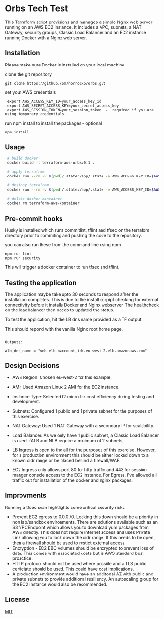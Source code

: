 
# Orbs Tech Test


This Terraform script provisions and manages a simple Nginx web server running on an AWS EC2 instance. It includes a VPC, subnets, a NAT Gateway, security groups, Classic Load Balancer and an EC2 instance running Docker with a Nginx web server.

## Installation

Please make sure Docker is installed on your local machine

clone the git repository

```
git clone https://github.com/horrockp/orbs.git
```

set your AWS credentials
```
 export AWS_ACCESS_KEY_ID=your_access_key_id
 export AWS_SECRET_ACCESS_KEY=your_secret_access_key
 export AWS_SESSION_TOKEN=your_session_token  -  required if you are using temporary credentials.
```

run npm install to install the packages - optional

```
npm install
```

## Usage

```bash
 # build docker
 docker build -t terraform-aws-orbs:0.1 .

 # apply terrafrom
 docker run --rm -v $(pwd)/.state:/app/.state -e AWS_ACCESS_KEY_ID=$AWS_ACCESS_KEY_ID -e AWS_SECRET_ACCESS_KEY=$AWS_SECRET_ACCESS_KEY  -e AWS_SESSION_TOKEN=$AWS_SESSION_TOKEN terraform-aws-orbs:0.1

 # destroy terrafrom
 docker run --rm -v $(pwd)/.state:/app/.state -e AWS_ACCESS_KEY_ID=$AWS_ACCESS_KEY_ID -e AWS_SECRET_ACCESS_KEY=$AWS_SECRET_ACCESS_KEY  -e AWS_SESSION_TOKEN=$AWS_SESSION_TOKEN terraform-aws-orbs:0.1 destroy
  
 # delete docker container  
 docker rm terraform-aws-container 
```

## Pre-commit hooks

Husky is installed which runs commitlint, tflint and tfsec on the terrafom directory prior to commiting and pushing the code to the repository.

you can also run these from the command line using npm 

```shell
npm run lint
npm run security
```

This will trigger a docker container to run tfsec and tflint.

## Testing the application

The application maybe take upto 30 seconds to respond afher the installation completes. This is due to the install scrpipt checking for external connectivity before it installs Docker and Nginx webserver. The healthcheck on the loadbalancer then needs to updated the status.

To test the application, hit the LB dns name provided as a TF output.

This should repond with the vanilla Nginx root home page.

```

Outputs:

alb_dns_name = "web-elb-<account_id>.eu-west-2.elb.amazonaws.com"

```

## Design Decisions 

   * AWS Region: Chosen eu-west-2 for this example.

   * AMI: Used Amazon Linux 2 AMI for the EC2 instance.

   * Instance Type: Selected t2.micro for cost efficiency during testing and development.

   * Subnets: Configured 1 public and 1 private subnet for the purposes of this exercise.

   * NAT Gateway: Used 1 NAT Gateway with a secondary IP for scalability.

   * Load Balancer: As we only have 1 public subnet, a Classic Load Balancer is used. (ALB and NLB require a minimum 
    of 2 subnets).

   * LB Ingress is open to the all for the purposes of this exercise. However, for a production environment this 
    should be either locked down to a known cidr range or be placed behind a firewall/WAF.

   * EC2 Ingress only allows port 80 for http traffic and 443 for session manger console access to the EC2 instance. For Egress, i've allowed all traffic out for installation of the docker and nginx packages. 


## Improvments

   Running a tfsec scan hightlights some critical security risks. 

   * Prevent EC2 egress to 0.0.0./0. Locking this down should be a priority in non lab/sandbox environments. There 
   are solutions available such as an S3 VPCEndpoint which allows you to download yum packages from AWS directly. 
   This does not require internet access and    uses Private Link allowing you to lock down the cidr range. If this 
   needs to be open, then a firewall should be used to restict external access.
   * Encryption - EC2 EBC volumes should be encrypted to prevent loss of data. This comes with associated costs but 
   is AWS standard best proactice.
   * HTTP protocol should not be used where possiile and a TLS public certiciate should be used. This could have 
   cost implications.
   * A production environment would have an additonal AZ with public and private subnets to provide additional resillency. An autoscaling group for the EC2 instance would also be recommended.


## License

[MIT](https://choosealicense.com/licenses/mit/)